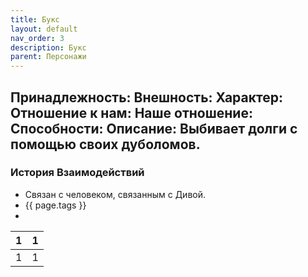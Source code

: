 ```yaml
---
title: Букс
layout: default
nav_order: 3
description: Букс
parent: Персонажи
---
```

Принадлежность: 
Внешность: 
Характер: 
Отношение к нам: 
Наше отношение: 
Способности: 
Описание: Выбивает долги с помощью своих дуболомов.
---
### История Взаимодействий
- Связан с человеком, связанным с Дивой. 
- {{ page.tags }}
- 

| 1   | 1   |
| --- | --- |
| 1   | 1   |
